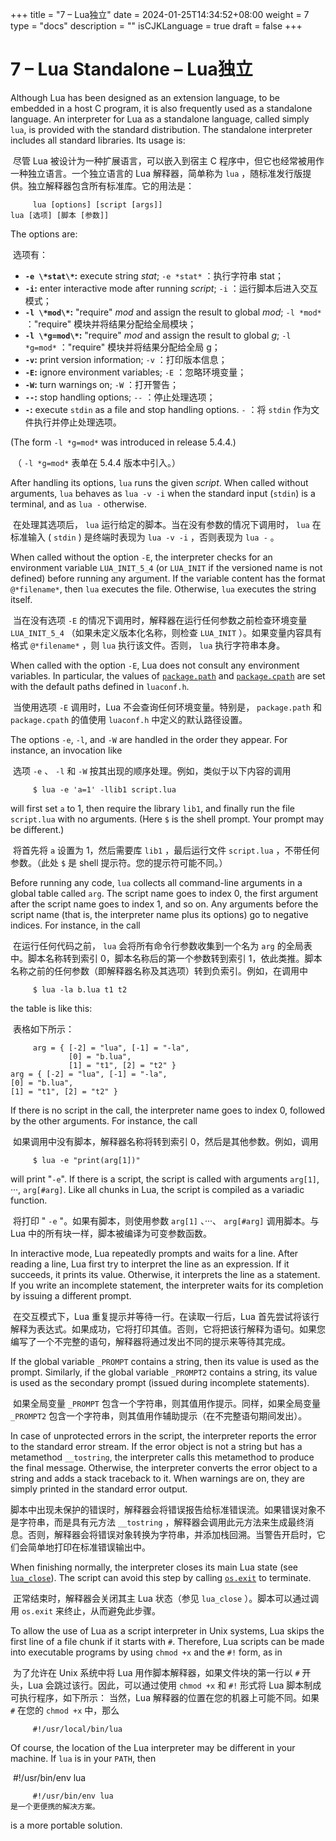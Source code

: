 +++
title = "7 – Lua独立"
date = 2024-01-25T14:34:52+08:00
weight = 7
type = "docs"
description = ""
isCJKLanguage = true
draft = false
+++

# 7 – Lua Standalone – Lua独立

Although Lua has been designed as an extension language, to be embedded in a host C program, it is also frequently used as a standalone language. An interpreter for Lua as a standalone language, called simply `lua`, is provided with the standard distribution. The standalone interpreter includes all standard libraries. Its usage is:

​	尽管 Lua 被设计为一种扩展语言，可以嵌入到宿主 C 程序中，但它也经常被用作一种独立语言。一个独立语言的 Lua 解释器，简单称为 `lua` ，随标准发行版提供。独立解释器包含所有标准库。它的用法是：

```
     lua [options] [script [args]]
lua [选项] [脚本 [参数]]
```

The options are:

​	选项有：

- **`-e \*stat\*`:** execute string *stat*;
  `-e *stat*` ：执行字符串 stat；
- **`-i`:** enter interactive mode after running *script*;
  `-i` ：运行脚本后进入交互模式；
- **`-l \*mod\*`:** "require" *mod* and assign the result to global *mod*;
  `-l *mod*` ："require" 模块并将结果分配给全局模块；
- **`-l \*g=mod\*`:** "require" *mod* and assign the result to global *g*;
  `-l *g=mod*` ："require" 模块并将结果分配给全局 g；
- **`-v`:** print version information;
  `-v` ：打印版本信息；
- **`-E`:** ignore environment variables;
  `-E` ：忽略环境变量；
- **`-W`:** turn warnings on;
  `-W` ：打开警告；
- **`--`:** stop handling options;
  `--` ：停止处理选项；
- **`-`:** execute `stdin` as a file and stop handling options.
  `-` ：将 `stdin` 作为文件执行并停止处理选项。

(The form `-l *g=mod*` was introduced in release 5.4.4.)

​	（ `-l *g=mod*` 表单在 5.4.4 版本中引入。）

After handling its options, `lua` runs the given *script*. When called without arguments, `lua` behaves as `lua -v -i` when the standard input (`stdin`) is a terminal, and as `lua -` otherwise.

​	在处理其选项后， `lua` 运行给定的脚本。当在没有参数的情况下调用时， `lua` 在标准输入 ( `stdin` ) 是终端时表现为 `lua -v -i` ，否则表现为 `lua -` 。

When called without the option `-E`, the interpreter checks for an environment variable `LUA_INIT_5_4` (or `LUA_INIT` if the versioned name is not defined) before running any argument. If the variable content has the format `@*filename*`, then `lua` executes the file. Otherwise, `lua` executes the string itself.

​	当在没有选项 `-E` 的情况下调用时，解释器在运行任何参数之前检查环境变量 `LUA_INIT_5_4` （如果未定义版本化名称，则检查 `LUA_INIT` ）。如果变量内容具有格式 `@*filename*` ，则 `lua` 执行该文件。否则， `lua` 执行字符串本身。

When called with the option `-E`, Lua does not consult any environment variables. In particular, the values of [`package.path`](https://www.lua.org/manual/5.4/manual.html#pdf-package.path) and [`package.cpath`](https://www.lua.org/manual/5.4/manual.html#pdf-package.cpath) are set with the default paths defined in `luaconf.h`.

​	当使用选项 `-E` 调用时，Lua 不会查询任何环境变量。特别是， `package.path` 和 `package.cpath` 的值使用 `luaconf.h` 中定义的默认路径设置。

The options `-e`, `-l`, and `-W` are handled in the order they appear. For instance, an invocation like

​	选项 `-e` 、 `-l` 和 `-W` 按其出现的顺序处理。例如，类似于以下内容的调用

```
     $ lua -e 'a=1' -llib1 script.lua
```

will first set `a` to 1, then require the library `lib1`, and finally run the file `script.lua` with no arguments. (Here `$` is the shell prompt. Your prompt may be different.)

​	将首先将 `a` 设置为 1，然后需要库 `lib1` ，最后运行文件 `script.lua` ，不带任何参数。（此处 `$` 是 shell 提示符。您的提示符可能不同。）

Before running any code, `lua` collects all command-line arguments in a global table called `arg`. The script name goes to index 0, the first argument after the script name goes to index 1, and so on. Any arguments before the script name (that is, the interpreter name plus its options) go to negative indices. For instance, in the call

​	在运行任何代码之前， `lua` 会将所有命令行参数收集到一个名为 `arg` 的全局表中。脚本名称转到索引 0，脚本名称后的第一个参数转到索引 1，依此类推。脚本名称之前的任何参数（即解释器名称及其选项）转到负索引。例如，在调用中

```
     $ lua -la b.lua t1 t2
```

the table is like this:

​	表格如下所示：

```
     arg = { [-2] = "lua", [-1] = "-la",
             [0] = "b.lua",
             [1] = "t1", [2] = "t2" }
arg = { [-2] = "lua", [-1] = "-la",
[0] = "b.lua",
[1] = "t1", [2] = "t2" }
```

If there is no script in the call, the interpreter name goes to index 0, followed by the other arguments. For instance, the call

​	如果调用中没有脚本，解释器名称将转到索引 0，然后是其他参数。例如，调用

```
     $ lua -e "print(arg[1])"
```

will print "`-e`". If there is a script, the script is called with arguments `arg[1]`, ···, `arg[#arg]`. Like all chunks in Lua, the script is compiled as a variadic function.

​	将打印 " `-e` "。如果有脚本，则使用参数 `arg[1]` 、···、 `arg[#arg]` 调用脚本。与 Lua 中的所有块一样，脚本被编译为可变参数函数。

In interactive mode, Lua repeatedly prompts and waits for a line. After reading a line, Lua first try to interpret the line as an expression. If it succeeds, it prints its value. Otherwise, it interprets the line as a statement. If you write an incomplete statement, the interpreter waits for its completion by issuing a different prompt.

​	在交互模式下，Lua 重复提示并等待一行。在读取一行后，Lua 首先尝试将该行解释为表达式。如果成功，它将打印其值。否则，它将把该行解释为语句。如果您编写了一个不完整的语句，解释器将通过发出不同的提示来等待其完成。

If the global variable `_PROMPT` contains a string, then its value is used as the prompt. Similarly, if the global variable `_PROMPT2` contains a string, its value is used as the secondary prompt (issued during incomplete statements).

​	如果全局变量 `_PROMPT` 包含一个字符串，则其值用作提示。同样，如果全局变量 `_PROMPT2` 包含一个字符串，则其值用作辅助提示（在不完整语句期间发出）。

In case of unprotected errors in the script, the interpreter reports the error to the standard error stream. If the error object is not a string but has a metamethod `__tostring`, the interpreter calls this metamethod to produce the final message. Otherwise, the interpreter converts the error object to a string and adds a stack traceback to it. When warnings are on, they are simply printed in the standard error output.

​	脚本中出现未保护的错误时，解释器会将错误报告给标准错误流。如果错误对象不是字符串，而是具有元方法 `__tostring` ，解释器会调用此元方法来生成最终消息。否则，解释器会将错误对象转换为字符串，并添加栈回溯。当警告开启时，它们会简单地打印在标准错误输出中。

When finishing normally, the interpreter closes its main Lua state (see [`lua_close`](https://www.lua.org/manual/5.4/manual.html#lua_close)). The script can avoid this step by calling [`os.exit`](https://www.lua.org/manual/5.4/manual.html#pdf-os.exit) to terminate.

​	正常结束时，解释器会关闭其主 Lua 状态（参见 `lua_close` ）。脚本可以通过调用 `os.exit` 来终止，从而避免此步骤。

To allow the use of Lua as a script interpreter in Unix systems, Lua skips the first line of a file chunk if it starts with `#`. Therefore, Lua scripts can be made into executable programs by using `chmod +x` and the `#!` form, as in

​	为了允许在 Unix 系统中将 Lua 用作脚本解释器，如果文件块的第一行以 `#` 开头，Lua 会跳过该行。因此，可以通过使用 `chmod +x` 和 `#!` 形式将 Lua 脚本制成可执行程序，如下所示： 当然，Lua 解释器的位置在您的机器上可能不同。如果 `#` 在您的 `chmod +x` 中，那么

```
     #!/usr/local/bin/lua
```

Of course, the location of the Lua interpreter may be different in your machine. If `lua` is in your `PATH`, then

​	#!/usr/bin/env lua

```
     #!/usr/bin/env lua
是一个更便携的解决方案。
```

is a more portable solution.